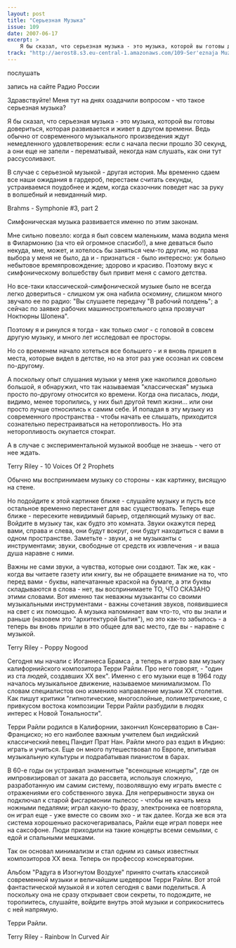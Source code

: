 ```yaml
---
layout: post
title: "Серьезная Музыка"
issue: 109
date: 2007-06-17
excerpt: >
    Я бы сказал, что серьезная музыка - это музыка, которой вы готовы довериться, которая развивается и живет в другом времени. Ведь обычно от современного музыкального произведения ждут немедленного удовлетворения: если с начала песни прошло 30 секунд, а они еще не запели - перематывай, некогда нам слушать, как они тут рассусоливают.
track: "http://aerost8.s3.eu-central-1.amazonaws.com/109-Ser'eznaja Muzyka.mp3"
---
```


послушать

запись на сайте Радио России

Здравствуйте! Меня тут на днях озадачили вопросом - что такое серьезная музыка?

Я бы сказал, что серьезная музыка - это музыка, которой вы готовы довериться, которая развивается и живет в другом времени. Ведь обычно от современного музыкального произведения ждут немедленного удовлетворения: если с начала песни прошло 30 секунд, а они еще не запели - перематывай, некогда нам слушать, как они тут рассусоливают.

В случае с серьезной музыкой - другая история. Мы временно сдаем все наши ожидания в гардероб, перестаем считать секунды, устраиваемся поудобнее и ждем, когда сказочник поведет нас за руку в волшебный и невиданный мир.

Brahms - Symphonie #3, part 2

Симфоническая музыка развивается именно по этим законам.

Мне сильно повезло: когда я был совсем маленьким, мама водила меня в Филармонию (за что ей огромное спасибо!), а мне деваться было некуда, мне, может, и хотелось бы заняться чем-то другим, но права выбора у меня не было, да и - признаться - было интересно: уж больно небытовое времяпровождение; здорово и красиво. Поэтому вкус к симфоническому волшебству был привит меня с самого детства.

Но все-таки классической-симфонической музыке было не всегда легко довериться - слишком уж она набила оскомину, слишком много звучало ее по радио: "Вы слушаете передачу "В рабочий полдень"; а сейчас по заявке рабочих машиностроительного цеха прозвучат Ноктюрны Шопена".

Поэтому я и ринулся я тогда - как только смог - с головой в совсем другую музыку, и много лет исследовал ее просторы.

Но со временем начало хотеться все большего - и я вновь пришел в места, которые видел в детстве, но на этот раз уже осознал их совсем по-другому.

А поскольку опыт слушания музыки у меня уже накопился довольно большой, я обнаружил, что так называемая "классическая" музыка просто по-другому относится ко времени. Когда она писалась, люди, видимо, менее торопились, у них был другой темп жизни... или они просто лучше относились к самим себе. И попадая в эту музыку из современного пространства - чтобы начать ее слышать, приходится сознательно перестраиваться на неторопливость. Но эта неторопливость окупается стократ.

А в случае с экспериментальной музыкой вообще не знаешь - чего от нее ждать.

Terry Riley - 10 Voices Of 2 Prophets

Обычно мы воспринимаем музыку со стороны - как картинку, висящую на стене.

Но подойдите к этой картинке ближе - слушайте музыку и пусть все остальное временно перестанет для вас существовать. Теперь еще ближе - пересеките невидимый барьер, отделяющий музыку от вас. Войдите в музыку так, как будто это комната. Звуки окажутся перед вами, справа и слева, они будут вокруг, они будут находиться с вами в одном пространстве. Заметьте - звуки, а не музыканты с инструментами; звуки, свободные от средств их извлечения - и ваша душа наравне с ними.

Важны не сами звуки, а чувства, которые они создают. Так же, как - когда вы читаете газету или книгу, вы не обращаете внимание на то, что перед вами - буквы, напечатанные краской на бумаге, а эти буквы складываются в слова - нет, вы воспринимаете ТО, ЧТО СКАЗАНО этими словами. Вот именно так неважны музыканты со своими музыкальными инструментами - важны сочетания звуков, появившиеся на свет с их помощью. А музыка напоминает вам что-то, что вы знали и раньше (назовем это "архитектурой Бытия"), но это как-то забылось - а теперь вы вновь пришли в это общее для вас место, где вы - наравне с музыкой.

Terry Riley - Poppy Nogood

Сегодня мы начали с Иоганнеса Брамса , а теперь я играю вам музыку калифорнийского композитора Терри Райли. Про него говорят, - "один из ста людей, создавших XX век". Именно с его музыки еще в 1964 году началось музыкальное движение, называемое минимализмом. По словам специалистов оно изменило направление музыки XX столетия. Как пишут критики "гипнотические, многослойные, полиметрические, с привкусом востока композиции Терри Райли разбудили в людях интерес к Новой Тональности".

Терри Райли родился в Калифорнии, закончил Консерваторию в Сан-Франциско; но его наиболее важным учителем был индийский классический певец Пандит Прат Нан. Райли много раз ездил в Индию: играть и учиться. Еще он много путешествовал по Европе, впитывая музыкальную культуры и подрабатывая пианистом в барах.

В 60-е годы он устраивал знаменитые "всенощные концерты", где он импровизировал от заката до рассвета, используя сложную, разработанную им самим систему, позволявшую ему играть вместе с отражениями его собственного звука. Для непрерывности звука он подключал к старой фисгармонии пылесос - чтобы не качать меха ножными педалями; играл какую-то фразу, электроника ее повторяла, он играл еще - уже вместе со своим эхо - и так далее. Когда же вся эта система хорошенько раскочегаривалась, Райли еще играл поверх нее на саксофоне. Люди приходили на такие концерты всеми семьями, с едой и спальными мешками.

Так он основал минимализм и стал одним из самых известных композиторов XX века. Теперь он профессор консерватории.

Альбом "Радуга в Изогнутом Воздухе" принято считать классикой современной музыки и величайшим шедевром Терри Райли. Вот этой фантастической музыкой я и хотел сегодня с вами поделиться. А поскольку она не сразу открывает свои секреты, то подождите, не торопиитесь, слушайте, войдите внутрь этой музыки и соприкоснитесь с ней напрямую.

Терри Райли.

Terry Riley - Rainbow In Curved Air
